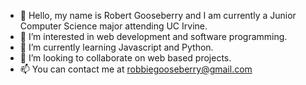 - 👋 Hello, my name is Robert Gooseberry and I am currently a Junior Computer Science major attending UC Irvine.
- 👀 I’m interested in web development and software programming.
- 🌱 I’m currently learning Javascript and Python.
- 💞️ I’m looking to collaborate on web based projects.
- 📫 You can contact me at robbiegooseberry@gmail.com

<!---
RobertGooseberry/RobertGooseberry is a ✨ special ✨ repository because its `README.md` (this file) appears on your GitHub profile.
You can click the Preview link to take a look at your changes.
--->
